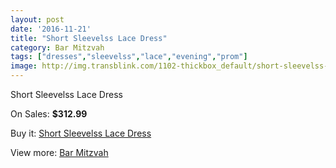 ```yaml
---
layout: post
date: '2016-11-21'
title: "Short Sleevelss Lace Dress"
category: Bar Mitzvah
tags: ["dresses","sleevelss","lace","evening","prom"]
image: http://img.transblink.com/1102-thickbox_default/short-sleevelss-lace-dress.jpg
---
```

Short Sleevelss Lace Dress

On Sales: **$312.99**
<a href="https://www.transblink.com/en/bar-mitzvah/325-short-sleevelss-lace-dress.html"><amp-img layout="responsive" width="600" height="600" src="//img.transblink.com/1102-thickbox_default/short-sleevelss-lace-dress.jpg" alt="Short Sleevelss Lace Dress 0" /></a>
<a href="https://www.transblink.com/en/bar-mitzvah/325-short-sleevelss-lace-dress.html"><amp-img layout="responsive" width="600" height="600" src="//img.transblink.com/1106-thickbox_default/short-sleevelss-lace-dress.jpg" alt="Short Sleevelss Lace Dress 1" /></a>
<a href="https://www.transblink.com/en/bar-mitzvah/325-short-sleevelss-lace-dress.html"><amp-img layout="responsive" width="600" height="600" src="//img.transblink.com/1105-thickbox_default/short-sleevelss-lace-dress.jpg" alt="Short Sleevelss Lace Dress 2" /></a>
<a href="https://www.transblink.com/en/bar-mitzvah/325-short-sleevelss-lace-dress.html"><amp-img layout="responsive" width="600" height="600" src="//img.transblink.com/1104-thickbox_default/short-sleevelss-lace-dress.jpg" alt="Short Sleevelss Lace Dress 3" /></a>
<a href="https://www.transblink.com/en/bar-mitzvah/325-short-sleevelss-lace-dress.html"><amp-img layout="responsive" width="600" height="600" src="//img.transblink.com/1103-thickbox_default/short-sleevelss-lace-dress.jpg" alt="Short Sleevelss Lace Dress 4" /></a>

Buy it: [Short Sleevelss Lace Dress](https://www.transblink.com/en/bar-mitzvah/325-short-sleevelss-lace-dress.html "Short Sleevelss Lace Dress")

View more: [Bar Mitzvah](https://www.transblink.com/en/2-bar-mitzvah "Bar Mitzvah")